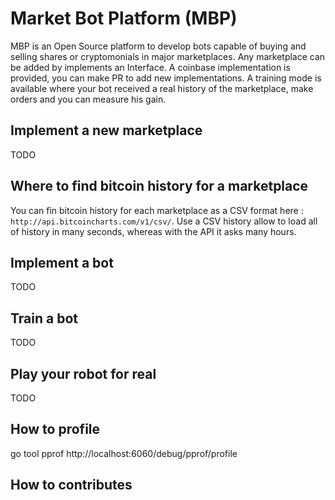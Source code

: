 # Market Bot Platform (MBP)

MBP is an Open Source platform to develop bots capable of buying and selling shares or cryptomonials in major marketplaces.
Any marketplace can be added by implements an Interface. A coinbase implementation is provided, you can make PR to add new implementations.
A training mode is available where your bot received a real history of the marketplace, make orders and you can measure his gain.

## Implement a new marketplace

TODO

## Where to find bitcoin history for a marketplace
You can fin bitcoin history for each marketplace as a CSV format here : `http://api.bitcoincharts.com/v1/csv/`. Use a CSV history allow to load all of history in many seconds, whereas with the API it asks many hours.

## Implement a bot

TODO

## Train a bot

TODO

## Play your robot for real

TODO

## How to profile
go tool pprof http://localhost:6060/debug/pprof/profile

## How to contributes